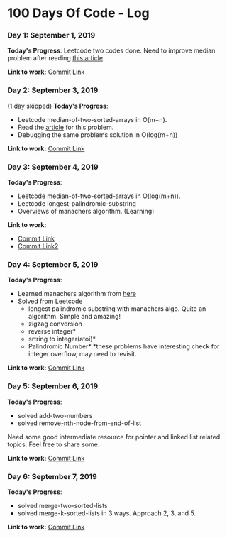 # 100 Days Of Code - Log

### Day 1: September 1, 2019

**Today's Progress**: Leetcode two codes done.
Need to improve median problem after reading [this article](https://medium.com/@hazemu/finding-the-median-of-2-sorted-arrays-in-logarithmic-time-1d3f2ecbeb46).

**Link to work:** [Commit Link](https://github.com/tanny411/Interview-prep/commit/561e29e20794c0e362f89cad3f751d8bcbfe7055)

### Day 2: September 3, 2019
(1 day skipped)
**Today's Progress**: 
- Leetcode median-of-two-sorted-arrays in O(m+n).
- Read the [article](https://medium.com/@hazemu/finding-the-median-of-2-sorted-arrays-in-logarithmic-time-1d3f2ecbeb46) for this problem.
- Debugging the same problems solution in O(log(m+n))

**Link to work:** [Commit Link](https://github.com/tanny411/Interview-prep/commit/dc317323daf8829fc31d71ba26251f7ca8c68adb)

### Day 3: September 4, 2019
**Today's Progress**: 
- Leetcode median-of-two-sorted-arrays in O(log(m+n)).
- Leetcode longest-palindromic-substring
- Overviews of manachers algorithm. (Learning)

**Link to work:** 
- [Commit Link](https://github.com/tanny411/Interview-prep/commit/c520c87128dd87acceb36b37720da44869760d99)
- [Commit Link2](https://github.com/tanny411/Interview-prep/commit/2b858231885644911c40d945d63cff99e599f42f)

### Day 4: September 5, 2019
**Today's Progress**: 
- Learned manachers algorithm from [here](https://www.youtube.com/watch?v=nbTSfrEfo6M)
- Solved from Leetcode
	- longest palindromic substring with manachers algo. Quite an algorithm. Simple and amazing!
	- zigzag conversion
	- reverse integer*
	- srtring to integer(atoi)*
	- Palindromic Number*
*these problems have interesting check for integer overflow, may need to revisit.

**Link to work:** [Commit Link](https://github.com/tanny411/Interview-prep/commit/3b78dc76e1423239c59d55d2791f7ea771f40b30)

### Day 5: September 6, 2019
**Today's Progress**: 
- solved add-two-numbers
- solved remove-nth-node-from-end-of-list

Need some good intermediate resource for pointer and linked list related topics. Feel free to share some.

**Link to work:** [Commit Link](https://github.com/tanny411/Interview-prep/commit/5fc062426505cf357acec2194a4b999176a552be)

### Day 6: September 7, 2019
**Today's Progress**: 
- solved merge-two-sorted-lists
- solved merge-k-sorted-lists in 3 ways. Approach 2, 3, and 5.

**Link to work:** [Commit Link](https://github.com/tanny411/Interview-prep/commit/beda749bbedc5087551db1d0630082de64cf00da)
